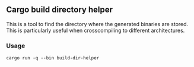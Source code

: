 ## Cargo build directory helper

This is a tool to find the directory where the generated binaries are stored.
This is particularly useful when crosscompiling to different architectures.

### Usage

```
cargo run -q --bin build-dir-helper
```
